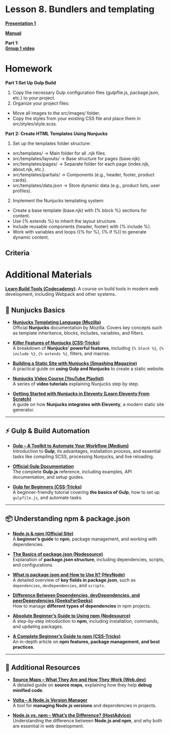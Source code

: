 # Lesson 8. Bundlers and templating 

**[Presentation 1](presentations/presentation-8-bundlers.pdf)**<br />
<!-- **[Presentation 2](presentations/presentation-8-templating.pdf)**<br /> -->
**[Manual](manuals/manual-8-bundlers.pdf)**<br /> 
<!-- **[Manual](manuals/manual-8-templating.pdf)**<br />  -->

**Part 1:** <br /> 
**[Group 1 video](https://drive.google.com/file/d/13g9c_Y1nAfJNX3lQchftC__sRSakatnw/view?usp=sharing)**<br />
<!-- **[Group 2 video]()**<br /> -->

<!-- **Part 2:** <br />
**[Group 1 video]()**<br />
**[Group 2 video]()**<br />  -->

# Homework

**Part 1:Set Up Gulp Build**
1. Copy the necessary Gulp configuration files (gulpfile.js, package.json, etc.) to your project.
2. Organize your project files:
- Move all images to the src/images/ folder.
- Copy the styles from your existing CSS file and place them in src/styles/style.scss.

**Part 2: Create HTML Templates Using Nunjucks**
1. Set up the templates folder structure:
- src/templates/ → Main folder for all .njk files.
- src/templates/layouts/ → Base structure for pages (base.njk).
- src/templates/pages/ → Separate folder for each page (index.njk, about.njk, etc.).
- src/templates/partials/ → Components (e.g., header, footer, product cards).
- src/templates/data.json → Store dynamic data (e.g., product lists, user profiles).
2. Implement the Nunjucks templating system:
- Create a base template (base.njk) with {% block %} sections for content.
- Use {% extends %} to inherit the layout structure.
- Include reusable components (header, footer) with {% include %}.
- Work with variables and loops ({% for %}, {% if %}) to generate dynamic content.

## Criteria 


# Additional Materials

**[Learn Build Tools (Codecademy)](https://www.codecademy.com/learn/learn-build-tools)**: A course on build tools in modern web development, including Webpack and other systems.

## **📌 Nunjucks Basics**
- **[Nunjucks Templating Language (Mozilla)](https://mozilla.github.io/nunjucks/)**  
  Official **Nunjucks** documentation by Mozilla. Covers key concepts such as template inheritance, blocks, includes, variables, and filters.  

- **[Killer Features of Nunjucks (CSS-Tricks)](https://css-tricks.com/killer-features-of-nunjucks/)**  
  A breakdown of **Nunjucks' powerful features**, including `{% block %}`, `{% include %}`, `{% extends %}`, filters, and macros.  

- **[Building a Static Site with Nunjucks (Smashing Magazine)](https://www.smashingmagazine.com/2018/03/static-site-with-nunjucks/)**  
  A practical guide on **using Gulp and Nunjucks** to create a static website.  

- **[Nunjucks Video Course (YouTube Playlist)](https://www.youtube.com/playlist?list=PL_wra5HCV9SlMXNY8PSbht5fbTmAtCccI)**  
  A series of **video tutorials** explaining Nunjucks step by step.  

- **[Getting Started with Nunjucks in Eleventy (Learn Eleventy From Scratch)](https://learneleventyfromscratch.com/lesson/3.html#getting-started-with-nunjucks)**  
  A guide on how **Nunjucks integrates with Eleventy**, a modern static site generator.  

---

## **⚡ Gulp & Build Automation**
- **[Gulp – A Toolkit to Automate Your Workflow (Medium)](https://medium.com/@niranjanky14/gulp-a-toolkit-to-automate-and-enhance-your-workflow-ec3aa0a101bf)**  
  Introduction to **Gulp**, its advantages, installation process, and essential tasks like compiling SCSS, processing Nunjucks, and live reloading.  

- **[Official Gulp Documentation](https://gulpjs.com/)**  
  The complete **Gulp.js** reference, including examples, API documentation, and setup guides.  

- **[Gulp for Beginners (CSS-Tricks)](https://css-tricks.com/gulp-for-beginners/)**  
  A beginner-friendly tutorial covering **the basics of Gulp**, how to set up `gulpfile.js`, and automate tasks.  

---

## **📦 Understanding npm & package.json**
- **[Node.js & npm (Official Site)](https://nodejs.org/en/learn/getting-started/an-introduction-to-the-npm-package-manager)**  
  A **beginner’s guide** to **npm**, package management, and working with dependencies.  

- **[The Basics of package.json (Nodesource)](https://nodesource.com/blog/the-basics-of-package-json)**  
  Explanation of **package.json structure**, including dependencies, scripts, and configurations.  

- **[What is package.json and How to Use It? (HeyNode)](https://heynode.com/tutorial/what-packagejson/)**  
  A detailed overview of **key fields in package.json**, such as `dependencies`, `devDependencies`, and `scripts`.  

- **[Difference Between Dependencies, devDependencies, and peerDependencies (GeeksForGeeks)](https://www.geeksforgeeks.org/difference-between-dependencies-devdependencies-and-peerdependencies/)**  
  How to manage **different types of dependencies** in npm projects.  

- **[Absolute Beginner’s Guide to Using npm (Nodesource)](https://nodesource.com/blog/an-absolute-beginners-guide-to-using-npm)**  
  A step-by-step introduction to **npm**, including installation, commands, and updating packages.  

- **[A Complete Beginner’s Guide to npm (CSS-Tricks)](https://css-tricks.com/a-complete-beginners-guide-to-npm/)**  
  An in-depth article on **npm features, package management, and best practices**.  

---

## **🔗 Additional Resources**
- **[Source Maps – What They Are and How They Work (Web.dev)](https://web.dev/articles/source-maps)**  
  A detailed guide on **source maps**, explaining how they help **debug minified code**.  

- **[Volta – A Node.js Version Manager](https://docs.volta.sh/guide/getting-started)**  
  A tool for **managing Node.js versions** and dependencies in projects.  

- **[Node.js vs. npm – What’s the Difference? (HostAdvice)](https://hostadvice.com/blog/web-hosting/node-js/node-js-vs-npm/)**  
  Understanding the difference between **Node.js and npm**, and why both are essential in web development.  
